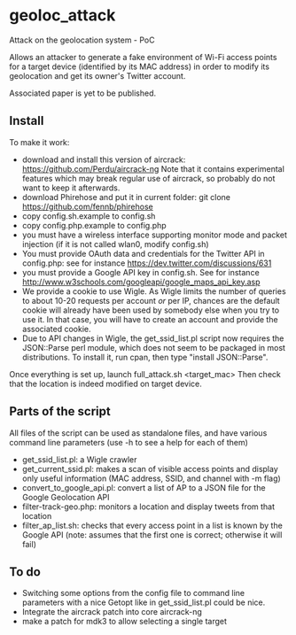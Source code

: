 geoloc_attack
=============

Attack on the geolocation system - PoC

Allows an attacker to generate a fake environment of Wi-Fi access
points for a target device (identified by its MAC address) in order to
modify its geolocation and get its owner's Twitter account.

Associated paper is yet to be published.

## Install ##

To make it work:
- download and install this version of aircrack:
  https://github.com/Perdu/aircrack-ng
  Note that it contains experimental features which may break regular use of
  aircrack, so probably do not want to keep it afterwards.
- download Phirehose and put it in current folder:
  git clone https://github.com/fennb/phirehose
- copy config.sh.example to config.sh
- copy config.php.example to config.php
- you must have a wireless interface supporting monitor mode and packet
  injection (if it is not called wlan0, modify config.sh)
- You must provide OAuth data and credentials for the Twitter API in
  config.php: see for instance https://dev.twitter.com/discussions/631
- you must provide a Google API key in config.sh. See for instance
  http://www.w3schools.com/googleapi/google_maps_api_key.asp
- We provide a cookie to use Wigle. As Wigle limits the number of queries to
  about 10-20 requests per account *or* per IP, chances are the default cookie
  will already have been used by somebody else when you try to use it. In that
  case, you will have to create an account and provide the associated cookie.
- Due to API changes in Wigle, the get_ssid_list.pl script now requires the
  JSON::Parse perl module, which does not seem to be packaged in most
  distributions. To install it, run cpan, then type "install JSON::Parse".

Once everything is set up, launch full_attack.sh <lat> <long> <target_mac>
Then check that the location is indeed modified on target device.

## Parts of the script ##
All files of the script can be used as standalone files, and have various
command line parameters (use -h to see a help for each of them)
- get_ssid_list.pl: a Wigle crawler
- get_current_ssid.pl: makes a scan of visible access points and display only
  useful information (MAC address, SSID, and channel with -m flag)
- convert_to_google_api.pl: convert a list of AP to a JSON file for the Google
  Geolocation API
- filter-track-geo.php: monitors a location and display tweets from that
  location
- filter_ap_list.sh: checks that every access point in a list is known by the
  Google API (note: assumes that the first one is correct; otherwise it will
  fail)

## To do ##
- Switching some options from the config file to command line parameters with
  a nice Getopt like in get_ssid_list.pl could be nice.
- Integrate the aircrack patch into core aircrack-ng
- make a patch for mdk3 to allow selecting a single target
